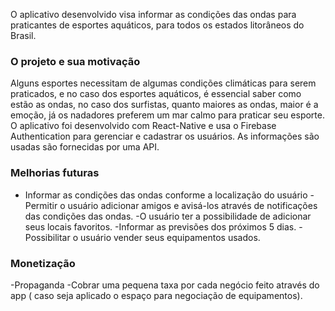 O aplicativo desenvolvido visa informar as condições das ondas para praticantes de esportes aquáticos, para todos os estados litorâneos do Brasil.
### O projeto e sua motivação
Alguns esportes necessitam de algumas condições climáticas para serem praticados, e no caso dos esportes aquáticos, é essencial saber como estão as ondas, no caso dos surfistas, quanto maiores as ondas, maior é a emoção, já os nadadores preferem um mar calmo para praticar seu esporte.
O aplicativo foi desenvolvido com React-Native e usa o Firebase Authentication para gerenciar e cadastrar os usuários. As informações são usadas são fornecidas por uma API.

### Melhorias futuras 
- Informar as condições das ondas conforme a localização do usuário
-Permitir o usuário adicionar amigos e avisá-los através de notificações das condições das ondas.
-O usuário ter a possibilidade de adicionar seus locais favoritos.
-Informar as previsões dos próximos 5 dias.
-Possibilitar o usuário vender seus equipamentos usados.

### Monetização 
-Propaganda
-Cobrar uma pequena taxa por cada negócio feito através do app ( caso seja aplicado o espaço para negociação de equipamentos).
